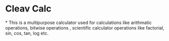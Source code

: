 <h1>Cleav Calc</h1>
* This is a multipurpose calculator used for calculations like arithmatic operations, bitwise operations , scientific calculator operations like factorial, sin,             cos, tan, log etc.
